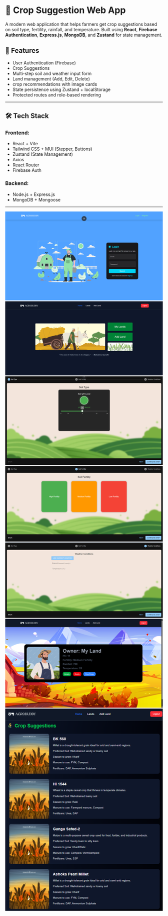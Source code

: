 # 🌾 Crop Suggestion Web App

A modern web application that helps farmers get crop suggestions based on soil type, fertility, rainfall, and temperature. Built using **React**, **Firebase Authentication**, **Express.js**, **MongoDB**, and **Zustand** for state management.

## 🚀 Features

-  User Authentication (Firebase)
-  Crop Suggestions
-  Multi-step soil and weather input form
-  Land management (Add, Edit, Delete)
-  crop recommendations with image cards
-  State persistence using Zustand + localStorage
-  Protected routes and role-based rendering

---

## 🛠 Tech Stack

### Frontend:
- React + Vite
- Tailwind CSS + MUI (Stepper, Buttons)
- Zustand (State Management)
- Axios
- React Router
- Firebase Auth

### Backend:
- Node.js + Express.js
- MongoDB + Mongoose

---
![Home Page](farmer/login.png)
![Login Page](farmer/home.png)
![Add Land Page](farmer/soiltype.png)
![Add Land Page](farmer/soilfertility.png)
![Add Land Page](farmer/weathercond.png)
![view Lands Page](farmer/viewLands.png)
![suggest crop Page](farmer/suggestcrop.png)

